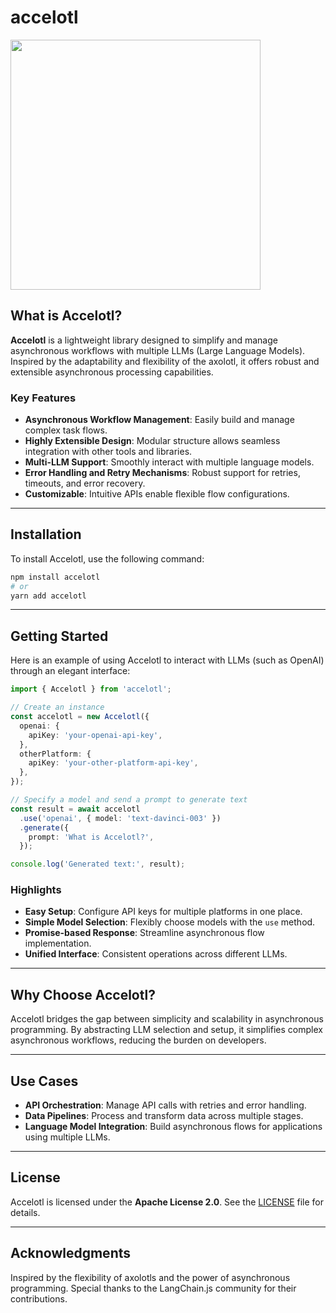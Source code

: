 # accelotl

<div align="left"><img width="400px" src="https://github.com/user-attachments/assets/f1c9f3eb-d402-441a-9e0f-a3315068b0f1"></div>


## What is Accelotl?

**Accelotl** is a lightweight library designed to simplify and manage asynchronous workflows with multiple LLMs (Large Language Models). Inspired by the adaptability and flexibility of the axolotl, it offers robust and extensible asynchronous processing capabilities.

### Key Features

- **Asynchronous Workflow Management**: Easily build and manage complex task flows.
- **Highly Extensible Design**: Modular structure allows seamless integration with other tools and libraries.
- **Multi-LLM Support**: Smoothly interact with multiple language models.
- **Error Handling and Retry Mechanisms**: Robust support for retries, timeouts, and error recovery.
- **Customizable**: Intuitive APIs enable flexible flow configurations.

---

## Installation

To install Accelotl, use the following command:

```bash
npm install accelotl
# or
yarn add accelotl
```

---

## Getting Started

Here is an example of using Accelotl to interact with LLMs (such as OpenAI) through an elegant interface:

```typescript
import { Accelotl } from 'accelotl';

// Create an instance
const accelotl = new Accelotl({
  openai: {
    apiKey: 'your-openai-api-key',
  },
  otherPlatform: {
    apiKey: 'your-other-platform-api-key',
  },
});

// Specify a model and send a prompt to generate text
const result = await accelotl
  .use('openai', { model: 'text-davinci-003' })
  .generate({
    prompt: 'What is Accelotl?',
  });

console.log('Generated text:', result);
```

### Highlights

- **Easy Setup**: Configure API keys for multiple platforms in one place.
- **Simple Model Selection**: Flexibly choose models with the `use` method.
- **Promise-based Response**: Streamline asynchronous flow implementation.
- **Unified Interface**: Consistent operations across different LLMs.

---

## Why Choose Accelotl?

Accelotl bridges the gap between simplicity and scalability in asynchronous programming. By abstracting LLM selection and setup, it simplifies complex asynchronous workflows, reducing the burden on developers.

---

## Use Cases

- **API Orchestration**: Manage API calls with retries and error handling.
- **Data Pipelines**: Process and transform data across multiple stages.
- **Language Model Integration**: Build asynchronous flows for applications using multiple LLMs.

---

## License

Accelotl is licensed under the **Apache License 2.0**. See the [LICENSE](./LICENSE) file for details.

---

## Acknowledgments

Inspired by the flexibility of axolotls and the power of asynchronous programming. Special thanks to the LangChain.js community for their contributions.

